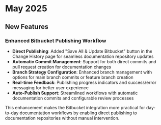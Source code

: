 # May 2025

## New Features

### Enhanced Bitbucket Publishing Workflow
- **Direct Publishing**: Added "Save All & Update Bitbucket" button in the Change History page for seamless documentation repository updates
- **Automatic Commit Management**: Support for both direct commits and pull request creation for documentation changes
- **Branch Strategy Configuration**: Enhanced branch management with options for main branch commits or feature branch creation
- **Real-time Feedback**: Publishing progress indicators and success/error messaging for better user experience
- **Auto-Publish Support**: Streamlined workflows with automatic documentation commits and configurable review processes

This enhancement makes the Bitbucket integration more practical for day-to-day documentation workflows by enabling direct publishing to documentation repositories without manual intervention.